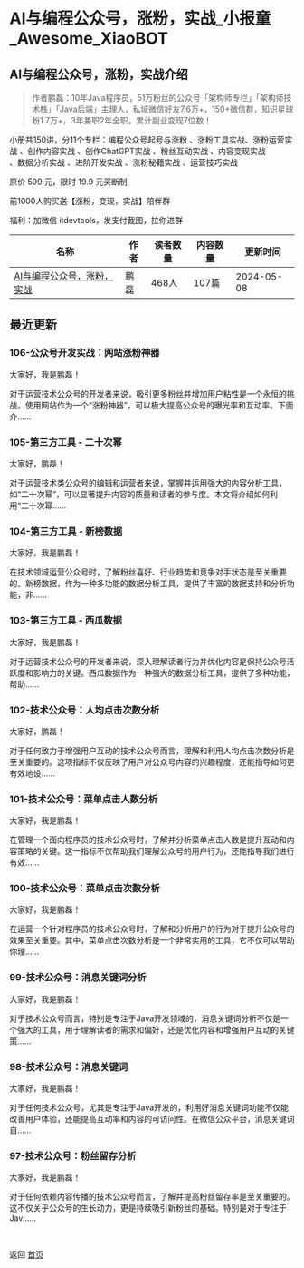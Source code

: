 # AI与编程公众号，涨粉，实战_小报童_Awesome_XiaoBOT

## AI与编程公众号，涨粉，实战介绍
> 作者鹏磊：10年Java程序员，51万粉丝的公众号「架构师专栏」「架构师技术栈」「Java后端」主理人，私域微信好友7.6万+，150+微信群，知识星球粉1.7万+，3年兼职2年全职，累计副业变现7位数！    
    
小册共150讲，分11个专栏：编程公众号起号与涨粉 、涨粉工具实战、涨粉运营实战 、创作内容实战 、创作ChatGPT实战 、粉丝互动实战 、内容变现实战  
、数据分析实战 、进阶开发实战 、涨粉秘籍实战 、运营技巧实战    
    
原价 599 元，限时 19.9 元买断制    
    
前1000人购买送【涨粉，变现，实战】陪伴群    
    
福利：加微信 itdevtools，发支付截图，拉你进群  
  


|名称|作者|读者数量|内容数量|更新时间|
|---|---|---|---|---|
|[AI与编程公众号，涨粉，实战](https://xiaobot.net/p/ddkk01?refer=0b133df9-27dc-423b-8101-639049001c13)|鹏磊|468人|107篇|2024-05-08|

## 最近更新
### 106-公众号开发实战：网站涨粉神器

大家好，我是鹏磊！

对于运营技术公众号的开发者来说，吸引更多粉丝并增加用户粘性是一个永恒的挑战。使用网站作为一个“涨粉神器”，可以极大提高公众号的曝光率和互动率。下面介......

### 105-第三方工具 - 二十次幂

大家好，鹏磊！

对于运营技术类公众号的编辑和运营者来说，掌握并运用强大的内容分析工具，如“二十次幂”，可以显著提升内容的质量和读者的参与度。本文将介绍如何利用“二十次幂......

### 104-第三方工具 - 新榜数据

大家好，我是鹏磊！

在技术领域运营公众号时，了解粉丝喜好、行业趋势和竞争对手状态是至关重要的。新榜数据，作为一种多功能的数据分析工具，提供了丰富的数据支持和分析功能，非......

### 103-第三方工具 - 西瓜数据

大家好，我是鹏磊！

对于运营技术公众号的开发者来说，深入理解读者行为并优化内容是保持公众号活跃度和影响力的关键。西瓜数据作为一种强大的数据分析工具，提供了多种功能，帮助......

### 102-技术公众号：人均点击次数分析

大家好，鹏磊！

对于任何致力于增强用户互动的技术公众号而言，理解和利用人均点击次数分析是至关重要的。这项指标不仅反映了用户对公众号内容的兴趣程度，还能指导如何更有效地设......

### 101-技术公众号：菜单点击人数分析

大家好，我是鹏磊！

在管理一个面向程序员的技术公众号时，了解并分析菜单点击人数是提升互动和内容策略的关键。这一指标不仅帮助我们理解公众号的用户行为，还能指导我们进行有效......

### 100-技术公众号：菜单点击次数分析

大家好，我是鹏磊！

在运营一个针对程序员的技术公众号时，了解和分析用户的行为对于提升公众号的效果至关重要。其中，菜单点击次数分析是一个非常实用的工具，它不仅可以帮助你理......

### 99-技术公众号：消息关键词分析

大家好，我是鹏磊！

对于技术公众号而言，特别是专注于Java开发领域的，消息关键词分析不仅是一个强大的工具，用于理解读者的需求和偏好，还是优化内容和增强用户互动的关键策......

### 98-技术公众号：消息关键词

大家好，我是鹏磊！

对于任何技术公众号，尤其是专注于Java开发的，利用好消息关键词功能不仅能改善用户体验，还能提高互动率和内容的可访问性。在微信公众平台，消息关键词自......

### 97-技术公众号：粉丝留存分析

大家好，我是鹏磊！

对于任何依赖内容传播的技术公众号而言，了解并提高粉丝留存率是至关重要的。这不仅关乎公众号的生长动力，更是持续吸引新粉丝的基础。特别是对于专注于Jav......


<a href="https://github.com/Reno9527/awesome-xiaobot" style="color: white; text-decoration: none;">awesome-xiaobot</a>

返回 [首页](../README.md)

